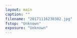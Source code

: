```yaml
---
layout: main
caption: ""
filename: "20171116230302.jpg"
fstop: "Unknown"
exposure: "Unknown"
---
```

